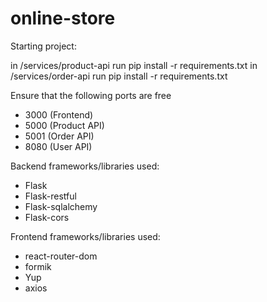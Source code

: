 # online-store

Starting project: 

in /services/product-api run pip install -r requirements.txt
in /services/order-api run pip install -r requirements.txt

Ensure that the following ports are free
- 3000 (Frontend)
- 5000 (Product API)
- 5001 (Order API)
- 8080 (User API)

Backend frameworks/libraries used:
- Flask
- Flask-restful
- Flask-sqlalchemy
- Flask-cors

Frontend frameworks/libraries used:
- react-router-dom
- formik
- Yup
- axios